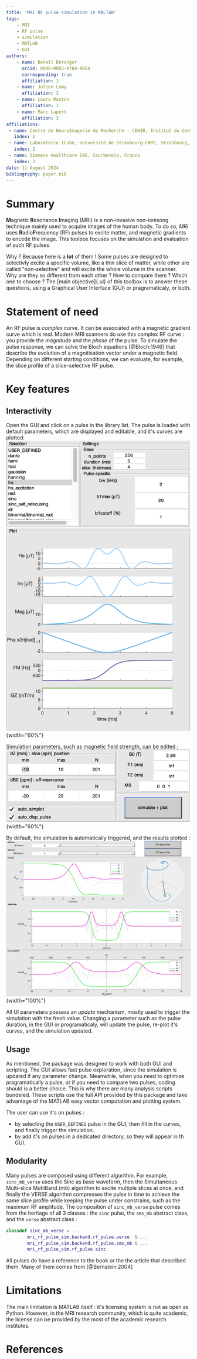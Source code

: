 ```yaml
---
title: 'MRI RF pulse simulation in MALTAB'
tags:
    - MRI
    - RF pulse
    - simulation
    - MATLAB
    - GUI
authors:
    - name: Benoît Béranger
      orcid: 0000-0003-0704-9854
      corresponding: true
      affiliation: 1
    - name: Julien Lamy
      affiliation: 2
    - name: Laura Mouton
      affiliation: 1
    - name: Marc Lapert
      affiliation: 3
affiliations:
 - name: Centre de NeuroImagerie de Recherche - CENIR, Institut du Cerveau - ICM, Paris, France
   index: 1
 - name: Laboratoire ICube, Université de Strasbourg-CNRS, Strasbourg, France
   index: 2
 - name: Siemens Healthcare SAS, Courbevoie, France
   index: 3
date: 11 August 2024
bibliography: paper.bib
---
```


# Summary
**M**agnetic **R**esonance **I**maging (MRI) is a non-invasive non-ionisong technique mainly used to acquire images of the human body. To do so, $MRI$ uses **R**adio**F**requency (RF) pulses to excite matter, and magnetic gradients to encode the image. This toolbox focuses on the simulation and evaluation of such RF pulses.

Why ? Because here is a **lot** of them ! Some pulses are designed to selectivly excite a specific volume, like a thin slice of matter, while other are called "non-selective" and will excite the whole volume in the scanner.  
Why are they so different from each other ? How to compare them ? Which one to choose ? The [main objective]{.ul} of this toolbox is to answer these questions, using a Graphical User Interface (GUI) or pragramaticaly, or both.

# Statement of need
An RF pulse is _complex_ curve. It can be associated with a magnetic gradient curve which is _real_. Modern MRI scanners do use this complex RF curve : you provide the _magnitude_ and the _phase_ of the pulse. To simulate the pulse response, we can solve the Bloch equations [@Bloch:1946] that describe the evolution of a magnitisation vector under a magnetic field. Depending on different starting conditions, we can evaluate, for example, the slice profile of a slice-selective RF pulse.

# Key features

## Interactivity
Open the GUI and click on a pulse in the library list. The pulse is loaded with default parameters, which are displayed and editable, and it's curves are plotted:  
![GUI panel for Pulse definition. \label{fig:gui_pulse_definition}](gui_pulse_definition.png){width="60%"}

Simulation parameters, such as magnetic field strength, can be edited :  
![GUI panel for Simulation parameters. \label{fig:gui_simulation_parameters}](gui_simulation_parameters.png){width="60%"}

By default, the simulation is automatically triggered, and the results plotted :  
![GUI panel for Simulation results. \label{fig:gui_simulation_results}](gui_simulation_results.png){width="100%"}

All UI parameters possess an _update_ mechanism, mostly used to trigger the simulation with the fresh value. Changing a parameter such as the pulse duration, in the GUI or programaticaly, will update the pulse, re-plot it's curves, and the simulation updated.

## Usage
As mentioned, the package was designed to work with both GUI and scripting. The GUI allows fast pulse exploration, since the simulation is updated if any parameter change. Meanwhile, when you need to optimize pragramatically a pulse, or if you need to compare two pulses, coding should is a better choice. This is why there are many analysis scripts bundeled. These scripts use the full API provided by this package and take advantage of the MATLAB easy vector computation and plotting system.

The user can use it's on pulses :
* by selecting the `USER_DEFINED` pulse in the GUI, then fill in the curves, and finally trigger the simulation.
* by add it's on pulses in a dedicated directory, so they will appear in th GUI.

## Modularity
Many pulses are composed using different algorithm. For example, `sinc_mb_verse` uses the Sinc as base waveform, then the Simultaneous Multi-slice MutliBand (mb) algorithm to excite multiple slices at once, and finally the VERSE algorithm compresses the pulse in time to achieve the same slice profile while keeping the pulse under constrains, such as the maximum RF amplitude. The composition of `sinc_mb_verse` pulse comes from the heritage of all 3 classes : the `sinc` pulse, the `sms_mb` abstract class, and the `verse` abstract class : 
```matlab
classdef sinc_mb_verse < ...
        mri_rf_pulse_sim.backend.rf_pulse.verse  & ...
        mri_rf_pulse_sim.backend.rf_pulse.sms_mb & ...
        mri_rf_pulse_sim.rf_pulse.sinc
```
All pulses do have a reference to the book or the the article that described them. Many of them comes from [@Bernstein:2004]

# Limitations
The main limitation is MATLAB itself : it's licensing system is not as open as Python. However, in the MRI research community, which is quite academic, the license can be provided by the most of the academic research institutes.

# References
